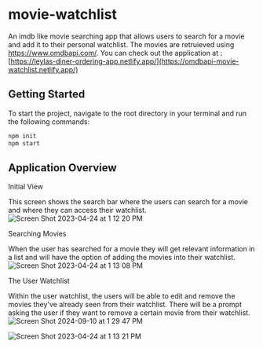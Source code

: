 # movie-watchlist
An imdb like movie searching app that allows users to search for a movie and add it to their personal watchlist. The movies are retruieved using https://www.omdbapi.com/. You can check out the application at : [https://leylas-diner-ordering-app.netlify.app/](https://omdbapi-movie-watchlist.netlify.app/)

## Getting Started
To start the project, navigate to the root directory in your terminal and run the following commands:

```bash
npm init
npm start
```


## Application Overview

Initial View

This screen shows the search bar where the users can search for a movie and where they can access their watchlist.
![Screen Shot 2023-04-24 at 1 12 20 PM](https://user-images.githubusercontent.com/55370017/234070536-60f0c824-18df-4381-a233-ce80407708f1.png)


Searching Movies

When the user has searched for a movie they will get relevant information in a list and will have the option of adding the movies into their watchlist.
![Screen Shot 2023-04-24 at 1 13 08 PM](https://user-images.githubusercontent.com/55370017/234070632-da95cb07-c6ae-404f-b681-55bc9f283921.png)



The User Watchlist

Within the user watchlist, the users will be able to edit and remove the movies they've already seen from their watchlist. There will be a prompt asking the user if they want to remove a certain movie from their watchlist. 
![Screen Shot 2024-09-10 at 1 29 47 PM](https://github.com/user-attachments/assets/e764d272-f864-450e-beb1-8282c19a4b2a)





![Screen Shot 2023-04-24 at 1 13 21 PM](https://user-images.githubusercontent.com/55370017/234070652-0d8320cb-2196-4ce8-adb5-cbb083129d5e.png)
